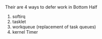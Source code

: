 Their are 4 ways to defer work in Bottom Half   
1. softirq   
2. tasklet   
3. workqueue (replacement of task queues)   
4. kernel Timer